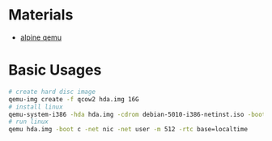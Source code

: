 # Materials

* [alpine qemu](https://wiki.alpinelinux.org/wiki/Qemu)

# Basic Usages

```bash
# create hard disc image
qemu-img create -f qcow2 hda.img 16G
# install linux
qemu-system-i386 -hda hda.img -cdrom debian-5010-i386-netinst.iso -boot d -net nic -net user -m 512 -rtc base=localtime
# run linux
qemu hda.img -boot c -net nic -net user -m 512 -rtc base=localtime
